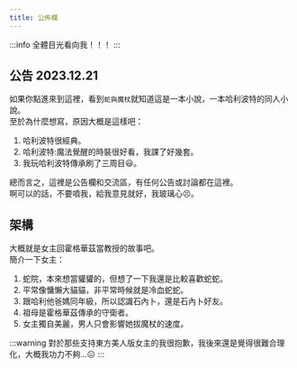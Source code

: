 ```yaml
---
title: 公佈欄
---
```

:::info
全體目光看向我！！！
:::
## 公告 2023.12.21
如果你點進來到這裡，看到`蛇與魔杖`就知道這是一本小說，一本哈利波特的同人小說。  
至於為什麼想寫，原因大概是這樣吧：  
1. 哈利波特很經典。
2. 哈利波特:魔法覺醒的時裝很好看，我課了好幾套。
3. 我玩哈利波特傳承刷了三周目:smiley:。

總而言之，這裡是公告欄和交流區，有任何公告或討論都在這裡。  
啊可以的話，不要噴我，給我意見就好，我玻璃心:persevere:。

## 架構
大概就是女主回霍格華茲當教授的故事吧。  
簡介一下女主：  
1. 蛇院，本來想當貛貛的，但想了一下我還是比較喜歡蛇蛇。
2. 平常像慵懶大貓貓，非平常時候就是冷血蛇蛇。
3. 跟哈利他爸媽同年級，所以認識石內卜，還是石內卜好友。
4. 祖母是霍格華茲傳承的守衛者。
5. 女主獨自美麗，男人只會影響她拔魔杖的速度。

:::warning
對於那些支持東方美人版女主的我很抱歉，我後來還是覺得很難合理化，大概我功力不夠...:confounded:
:::